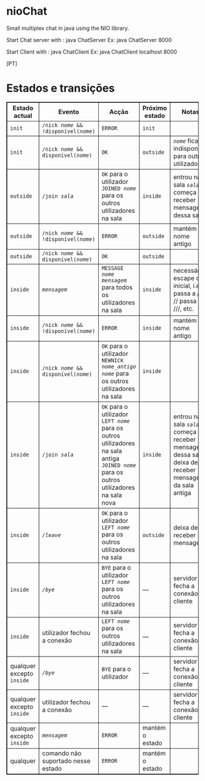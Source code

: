 # nioChat
Small multiplex chat in java using the NIO library. 


Start Chat server with :
java ChatServer <port>
  Ex:
    java ChatServer 8000


Start Client with : 
java ChatClient <host> <port>
  Ex:
    java ChatClient localhost 8000

[PT]

# Estados e transições

<table style="border: 1px solid black;" id="yui_3_17_2_1_1608142609621_55">
   
   <thead>
      <tr>
         <th style="border: 1px solid black;">Estado actual</th>
         <th style="border: 1px solid black;">Evento</th>
         <th style="border: 1px solid black;">Acção</th>
         <th style="border: 1px solid black;">Próximo estado</th>
         <th style="border: 1px solid black;">Notas</th>
      </tr>
   </thead>
   <tbody id="yui_3_17_2_1_1608142609621_54">
      <tr id="yui_3_17_2_1_1608142609621_57">
         <td style="border: 1px solid black;"><code>init</code></td>
         <td style="border: 1px solid black;"><code>/nick <i>nome</i> &amp;&amp; !disponível(<i>nome</i>)</code></td>
         <td style="border: 1px solid black;" id="yui_3_17_2_1_1608142609621_56"><code>ERROR</code></td>
         <td style="border: 1px solid black;"><code>init</code></td>
         <td style="border: 1px solid black;"></td>
      </tr>
      <tr>
         <td style="border: 1px solid black;"><code>init</code></td>
         <td style="border: 1px solid black;"><code>/nick <i>nome</i> &amp;&amp; disponível(<i>nome</i>)</code></td>
         <td style="border: 1px solid black;"><code>OK</code></td>
         <td style="border: 1px solid black;"><code>outside</code></td>
         <td style="border: 1px solid black;"><code><i>nome</i></code> fica indisponível para outros utilizadores</td>
      </tr>
      <tr>
         <td style="border: 1px solid black;"><code>outside</code></td>
         <td style="border: 1px solid black;"><code>/join <i>sala</i></code></td>
         <td style="border: 1px solid black;"><code>OK</code> para o utilizador<br><code>JOINED <i>nome</i></code> para os outros utilizadores na sala</td>
         <td style="border: 1px solid black;"><code>inside</code></td>
         <td style="border: 1px solid black;">entrou na sala <code><i>sala</i></code>; começa a receber mensagens dessa sala</td>
      </tr>
      <tr id="yui_3_17_2_1_1608142609621_53">
         <td style="border: 1px solid black;"><code>outside</code></td>
         <td style="border: 1px solid black;"><code>/nick <i>nome</i> &amp;&amp; !disponível(<i>nome</i>)</code></td>
         <td style="border: 1px solid black;" id="yui_3_17_2_1_1608142609621_52"><code id="yui_3_17_2_1_1608142609621_51">ERROR</code></td>
         <td style="border: 1px solid black;"><code>outside</code></td>
         <td style="border: 1px solid black;">mantém o nome antigo</td>
      </tr>
      <tr>
         <td style="border: 1px solid black;"><code>outside</code></td>
         <td style="border: 1px solid black;"><code>/nick <i>nome</i> &amp;&amp; disponível(<i>nome</i>)</code></td>
         <td style="border: 1px solid black;"><code>OK</code></td>
         <td style="border: 1px solid black;"><code>outside</code></td>
         <td style="border: 1px solid black;"></td>
      </tr>
      <tr>
         <td style="border: 1px solid black;"><code>inside</code></td>
         <td style="border: 1px solid black;"><code><i>mensagem</i></code></td>
         <td style="border: 1px solid black;"><code>MESSAGE <i>nome mensagem</i></code> para todos os utilizadores na sala</td>
         <td style="border: 1px solid black;"><code>inside</code></td>
         <td style="border: 1px solid black;">necessário escape de / inicial, i.e., / passa a //, // passa a ///, etc.</td>
      </tr>
      <tr>
         <td style="border: 1px solid black;"><code>inside</code></td>
         <td style="border: 1px solid black;"><code>/nick <i>nome</i> &amp;&amp; !disponível(<i>nome</i>)</code></td>
         <td style="border: 1px solid black;"><code>ERROR</code></td>
         <td style="border: 1px solid black;"><code>inside</code></td>
         <td style="border: 1px solid black;">mantém o nome antigo</td>
      </tr>
      <tr>
         <td style="border: 1px solid black;"><code>inside</code></td>
         <td style="border: 1px solid black;"><code>/nick <i>nome</i> &amp;&amp; disponível(<i>nome</i>)</code></td>
         <td style="border: 1px solid black;"><code>OK</code> para o utilizador<br><code>NEWNICK <i>nome_antigo nome</i></code> para os outros utilizadores na sala</td>
         <td style="border: 1px solid black;"><code>inside</code></td>
         <td style="border: 1px solid black;"></td>
      </tr>
      <tr>
         <td style="border: 1px solid black;"><code>inside</code></td>
         <td style="border: 1px solid black;"><code>/join <i>sala</i></code></td>
         <td style="border: 1px solid black;"><code>OK</code> para o utilizador<br><code>LEFT <i>nome</i></code> para os outros utilizadores na sala antiga<br><code>JOINED <i>nome</i></code> para os outros utilizadores na sala nova</td>
         <td style="border: 1px solid black;"><code>inside</code></td>
         <td style="border: 1px solid black;">entrou na sala <code><i>sala</i></code>; começa a receber mensagens dessa sala; deixa de receber mensagens da sala antiga</td>
      </tr>
      <tr>
         <td style="border: 1px solid black;"><code>inside</code></td>
         <td style="border: 1px solid black;"><code><i>/leave</i></code></td>
         <td style="border: 1px solid black;"><code>OK</code> para o utilizador<br><code>LEFT <i>nome</i></code> para os outros utilizadores na sala</td>
         <td style="border: 1px solid black;"><code>outside</code></td>
         <td style="border: 1px solid black;">deixa de receber mensagens</td>
      </tr>
      <tr>
         <td style="border: 1px solid black;"><code>inside</code></td>
         <td style="border: 1px solid black;"><code><i>/bye</i></code></td>
         <td style="border: 1px solid black;"><code>BYE</code> para o utilizador<br><code>LEFT <i>nome</i></code> para os outros utilizadores na sala</td>
         <td style="border: 1px solid black;">—</td>
         <td style="border: 1px solid black;">servidor fecha a conexão ao cliente</td>
      </tr>
      <tr>
         <td style="border: 1px solid black;"><code>inside</code></td>
         <td style="border: 1px solid black;">utilizador fechou a conexão</td>
         <td style="border: 1px solid black;"><code>LEFT <i>nome</i></code> para os outros utilizadores na sala</td>
         <td style="border: 1px solid black;">—</td>
         <td style="border: 1px solid black;">servidor fecha a conexão ao cliente</td>
      </tr>
      <tr>
         <td style="border: 1px solid black;">qualquer excepto <code>inside</code></td>
         <td style="border: 1px solid black;"><code><i>/bye</i></code></td>
         <td style="border: 1px solid black;"><code>BYE</code> para o utilizador</td>
         <td style="border: 1px solid black;">—</td>
         <td style="border: 1px solid black;">servidor fecha a conexão ao cliente</td>
      </tr>
      <tr>
         <td style="border: 1px solid black;">qualquer excepto <code>inside</code></td>
         <td style="border: 1px solid black;">utilizador fechou a conexão</td>
         <td style="border: 1px solid black;">—</td>
         <td style="border: 1px solid black;">—</td>
         <td style="border: 1px solid black;">servidor fecha a conexão ao cliente</td>
      </tr>
      <tr>
         <td style="border: 1px solid black;">qualquer excepto <code>inside</code></td>
         <td style="border: 1px solid black;"><code><i>mensagem</i></code></td>
         <td style="border: 1px solid black;"><code>ERROR</code></td>
         <td style="border: 1px solid black;">mantém o estado</td>
         <td style="border: 1px solid black;"></td>
      </tr>
      <tr>
         <td style="border: 1px solid black;">qualquer</td>
         <td style="border: 1px solid black;">comando não suportado nesse estado</td>
         <td style="border: 1px solid black;"><code>ERROR</code></td>
         <td style="border: 1px solid black;">mantém o estado</td>
         <td style="border: 1px solid black;"></td>
      </tr>
   </tbody>
</table>
